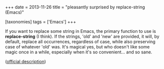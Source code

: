 +++
date = 2013-11-26
title = "pleasantly surprised by replace-string (Emacs)"

[taxonomies]
tags = ['Emacs']
+++

If you want to replace some string in Emacs, the primary function to use
is **replace-string** (I think). If the strings, 'old' and 'new' are
provided, it will, by default, replace all occurrences, regardless of
case, while also preserving case of whatever 'old' was. It's magical
yes, but who doesn't like some magic once in a while, especially when
it's so convenient... and so sane.

([official description])

  [official description]: http://www.gnu.org/software/emacs/manual/html_node/emacs/Replacement-and-Case.html#Replacement-and-Case
